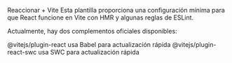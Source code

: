 Reaccionar + Vite
Esta plantilla proporciona una configuración mínima para que React funcione en Vite con HMR y algunas reglas de ESLint.

Actualmente, hay dos complementos oficiales disponibles:

@vitejs/plugin-react usa Babel para actualización rápida
@vitejs/plugin-react-swc usa SWC para actualización rápida